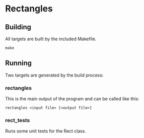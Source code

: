 # Rectangles

## Building

All targets are built by the included Makefile.

```
make
```

## Running

Two targets are generated by the build process:

### rectangles

This is the main output of the program and can be called like this:

```
rectangles <input file> [<output file>]
```

### rect_tests

Runs some unit tests for the Rect class.
